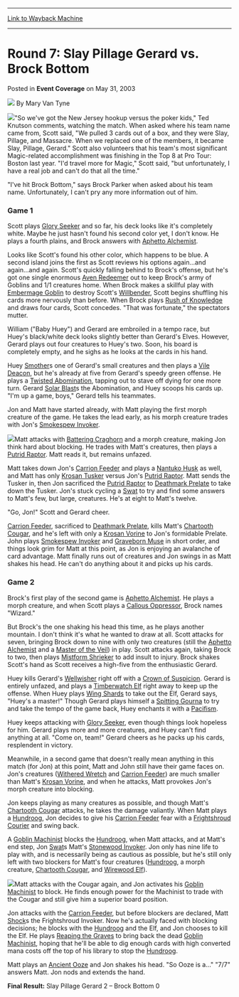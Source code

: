 
---
[Link to Wayback Machine](https://web.archive.org/web/20171030082010/https://magic.wizards.com/en/articles/archive/event-coverage/round-7-slay-pillage-gerard-vs-brock-bottom-2003-05-31)

[_metadata_:author]:- "Mary Van Tyne"
[_metadata_:description]:- "`So we've got the New Jersey hookup versus the poker kids,` Ted Knutson comments, watching the match. When asked where his team name came from, Scott said, `We pulled 3 cards out of a box, and they were Slay, Pillage, and Massacre."
[_metadata_:generator]:- "Drupal 7 (http://drupal.org)"
[_metadata_:node]:- "784266"
[_metadata_:publish_date]:- "2003-05-31"
[_metadata_:source]:- "div-main-content"
[_metadata_:title]:- "Round 7: Slay Pillage Gerard vs. Brock Bottom"
[_metadata_:wayback_capture_timestamp]:- "2017-10-30 08:20:10"
[_metadata_:wayback_raw_url]:- "https://web.archive.org/web/20171030082010id_/https://magic.wizards.com/en/articles/archive/event-coverage/round-7-slay-pillage-gerard-vs-brock-bottom-2003-05-31"
[_metadata_:wayback_url]:- "https://magic.wizards.com/en/articles/archive/event-coverage/round-7-slay-pillage-gerard-vs-brock-bottom-2003-05-31"
---


Round 7: Slay Pillage Gerard vs. Brock Bottom
=============================================



 Posted in **Event Coverage**
 on May 31, 2003 






![](https://media.magic.wizards.com/styles/auth_small/public/generic-avatar-150_509.png)
By Mary Van Tyne











![](https://media.magic.wizards.com/image_legacy_migration/sideboard/images/gppit03/a968.jpg)"So we've got the New Jersey hookup versus the poker kids," Ted Knutson comments, watching the match. When asked where his team name came from, Scott said, "We pulled 3 cards out of a box, and they were Slay, Pillage, and Massacre. When we replaced one of the members, it became Slay, Pillage, Gerard." Scott also volunteers that his team's most significant Magic-related accomplishment was finishing in the Top 8 at Pro Tour: Boston last year. "I'd travel more for Magic," Scott said, "but unfortunately, I have a real job and can't do that all the time."

"I've hit Brock Bottom," says Brock Parker when asked about his team name. Unfortunately, I can't pry any more information out of him.

### Game 1

Scott plays [Glory Seeker](http://gatherer.wizards.com/Pages/Card/Details.aspx?name=Glory+Seeker) and so far, his deck looks like it's completely white. Maybe he just hasn't found his second color yet, I don't know. He plays a fourth plains, and Brock answers with [Aphetto Alchemist](http://gatherer.wizards.com/Pages/Card/Details.aspx?name=Aphetto+Alchemist). 

Looks like Scott's found his other color, which happens to be blue. A second island joins the first as Scott reviews his options again...and again...and again. Scott's quickly falling behind to Brock's offense, but he's got one single enormous [Aven Redeemer](http://gatherer.wizards.com/Pages/Card/Details.aspx?name=Aven+Redeemer) out to keep Brock's army of Goblins and 1/1 creatures home. When Brock makes a skillful play with [Embermage Goblin](http://gatherer.wizards.com/Pages/Card/Details.aspx?name=Embermage+Goblin) to destroy Scott's [Willbender](http://gatherer.wizards.com/Pages/Card/Details.aspx?name=Willbender), Scott begins shuffling his cards more nervously than before. When Brock plays [Rush of Knowledge](http://gatherer.wizards.com/Pages/Card/Details.aspx?name=Rush+of+Knowledge) and draws four cards, Scott concedes. "That was fortunate," the spectators mutter.

William ("Baby Huey") and Gerard are embroiled in a tempo race, but Huey's black/white deck looks slightly better than Gerard's Elves. However, Gerard plays out four creatures to Huey's two. Soon, his board is completely empty, and he sighs as he looks at the cards in his hand.

Huey [Smother](http://gatherer.wizards.com/Pages/Card/Details.aspx?name=Smother)s one of Gerard's small creatures and then plays a [Vile Deacon](http://gatherer.wizards.com/Pages/Card/Details.aspx?name=Vile+Deacon), but he's already at five from Gerard's speedy green offense. He plays a [Twisted Abomination](http://gatherer.wizards.com/Pages/Card/Details.aspx?name=Twisted+Abomination), tapping out to stave off dying for one more turn. Gerard [Solar Blast](http://gatherer.wizards.com/Pages/Card/Details.aspx?name=Solar+Blast)s the Abomination, and Huey scoops his cards up. "I'm up a game, boys," Gerard tells his teammates.

Jon and Matt have started already, with Matt playing the first morph creature of the game. He takes the lead early, as his morph creature trades with Jon's [Smokespew Invoker](http://gatherer.wizards.com/Pages/Card/Details.aspx?name=Smokespew+Invoker).

![](https://media.magic.wizards.com/image_legacy_migration/sideboard/images/gppit03/a970.jpg)Matt attacks with [Battering Craghorn](http://gatherer.wizards.com/Pages/Card/Details.aspx?name=Battering+Craghorn) and a morph creature, making Jon think hard about blocking. He trades with Matt's creatures, then plays a [Putrid Raptor](http://gatherer.wizards.com/Pages/Card/Details.aspx?name=Putrid+Raptor). Matt reads it, but remains unfazed.

Matt takes down Jon's [Carrion Feeder](http://gatherer.wizards.com/Pages/Card/Details.aspx?name=Carrion+Feeder) and plays a [Nantuko Husk](http://gatherer.wizards.com/Pages/Card/Details.aspx?name=Nantuko+Husk) as well, and Matt has only [Krosan Tusker](http://gatherer.wizards.com/Pages/Card/Details.aspx?name=Krosan+Tusker) versus Jon's [Putrid Raptor](http://gatherer.wizards.com/Pages/Card/Details.aspx?name=Putrid+Raptor). Matt sends the Tusker in, then Jon sacrificed the [Putrid Raptor](http://gatherer.wizards.com/Pages/Card/Details.aspx?name=Putrid+Raptor) to [Deathmark Prelate](http://gatherer.wizards.com/Pages/Card/Details.aspx?name=Deathmark+Prelate) to take down the Tusker. Jon's stuck cycling a [Swat](http://gatherer.wizards.com/Pages/Card/Details.aspx?name=Swat) to try and find some answers to Matt's few, but large, creatures. He's at eight to Matt's twelve.

"Go, Jon!" Scott and Gerard cheer. 

[Carrion Feeder](http://gatherer.wizards.com/Pages/Card/Details.aspx?name=Carrion+Feeder), sacrificed to [Deathmark Prelate](http://gatherer.wizards.com/Pages/Card/Details.aspx?name=Deathmark+Prelate), kills Matt's [Chartooth Cougar](http://gatherer.wizards.com/Pages/Card/Details.aspx?name=Chartooth+Cougar), and he's left with only a [Krosan Vorine](http://gatherer.wizards.com/Pages/Card/Details.aspx?name=Krosan+Vorine) to Jon's formidable Prelate. John plays [Smokespew Invoker](http://gatherer.wizards.com/Pages/Card/Details.aspx?name=Smokespew+Invoker) and [Graveborn Muse](http://gatherer.wizards.com/Pages/Card/Details.aspx?name=Graveborn+Muse) in short order, and things look grim for Matt at this point, as Jon is enjoying an avalanche of card advantage. Matt finally runs out of creatures and Jon swings in as Matt shakes his head. He can't do anything about it and picks up his cards.

### Game 2

Brock's first play of the second game is [Aphetto Alchemist](http://gatherer.wizards.com/Pages/Card/Details.aspx?name=Aphetto+Alchemist). He plays a morph creature, and when Scott plays a [Callous Oppressor](http://gatherer.wizards.com/Pages/Card/Details.aspx?name=Callous+Oppressor), Brock names "Wizard."

But Brock's the one shaking his head this time, as he plays another mountain. I don't think it's what he wanted to draw at all. Scott attacks for seven, bringing Brock down to nine with only two creatures (still the [Aphetto Alchemist](http://gatherer.wizards.com/Pages/Card/Details.aspx?name=Aphetto+Alchemist) and a [Master of the Veil](http://gatherer.wizards.com/Pages/Card/Details.aspx?name=Master+of+the+Veil)) in play. Scott attacks again, taking Brock to two, then plays [Mistform Shrieker](http://gatherer.wizards.com/Pages/Card/Details.aspx?name=Mistform+Shrieker) to add insult to injury. Brock shakes Scott's hand as Scott receives a high-five from the enthusiastic Gerard.

Huey kills Gerard's [Wellwisher](http://gatherer.wizards.com/Pages/Card/Details.aspx?name=Wellwisher) right off with a [Crown of Suspicion](http://gatherer.wizards.com/Pages/Card/Details.aspx?name=Crown+of+Suspicion). Gerard is entirely unfazed, and plays a [Timberwatch Elf](http://gatherer.wizards.com/Pages/Card/Details.aspx?name=Timberwatch+Elf) right away to keep up the offense. When Huey plays [Wing Shards](http://gatherer.wizards.com/Pages/Card/Details.aspx?name=Wing+Shards) to take out the Elf, Gerard says, "Huey's a master!" Though Gerard plays himself a [Spitting Gourna](http://gatherer.wizards.com/Pages/Card/Details.aspx?name=Spitting+Gourna) to try and take the tempo of the game back, Huey enchants it with a [Pacifism](http://gatherer.wizards.com/Pages/Card/Details.aspx?name=Pacifism).

Huey keeps attacking with [Glory Seeker](http://gatherer.wizards.com/Pages/Card/Details.aspx?name=Glory+Seeker), even though things look hopeless for him. Gerard plays more and more creatures, and Huey can't find anything at all. "Come on, team!" Gerard cheers as he packs up his cards, resplendent in victory.

Meanwhile, in a second game that doesn't really mean anything in this match (for Jon) at this point, Matt and John still have their game faces on. Jon's creatures ([Withered Wretch](http://gatherer.wizards.com/Pages/Card/Details.aspx?name=Withered+Wretch) and [Carrion Feeder](http://gatherer.wizards.com/Pages/Card/Details.aspx?name=Carrion+Feeder)) are much smaller than Matt's [Krosan Vorine](http://gatherer.wizards.com/Pages/Card/Details.aspx?name=Krosan+Vorine), and when he attacks, Matt provokes Jon's morph creature into blocking. 

Jon keeps playing as many creatures as possible, and though Matt's [Chartooth Cougar](http://gatherer.wizards.com/Pages/Card/Details.aspx?name=Chartooth+Cougar) attacks, he takes the damage valiantly. When Matt plays a [Hundroog](http://gatherer.wizards.com/Pages/Card/Details.aspx?name=Hundroog), Jon decides to give his [Carrion Feeder](http://gatherer.wizards.com/Pages/Card/Details.aspx?name=Carrion+Feeder) fear with a [Frightshroud Courier](http://gatherer.wizards.com/Pages/Card/Details.aspx?name=Frightshroud+Courier) and swing back.

A [Goblin Machinist](http://gatherer.wizards.com/Pages/Card/Details.aspx?name=Goblin+Machinist) blocks the [Hundroog](http://gatherer.wizards.com/Pages/Card/Details.aspx?name=Hundroog), when Matt attacks, and at Matt's end step, Jon [Swat](http://gatherer.wizards.com/Pages/Card/Details.aspx?name=Swat)s Matt's [Stonewood Invoker](http://gatherer.wizards.com/Pages/Card/Details.aspx?name=Stonewood+Invoker). Jon only has nine life to play with, and is necessarily being as cautious as possible, but he's still only left with two blockers for Matt's four creatures ([Hundroog](http://gatherer.wizards.com/Pages/Card/Details.aspx?name=Hundroog), a morph creature, [Chartooth Cougar](http://gatherer.wizards.com/Pages/Card/Details.aspx?name=Chartooth+Cougar), and [Wirewood Elf](http://gatherer.wizards.com/Pages/Card/Details.aspx?name=Wirewood+Elf)). 

![](https://media.magic.wizards.com/image_legacy_migration/sideboard/images/gppit03/a969.jpg)Matt attacks with the Cougar again, and Jon activates his [Goblin Machinist](http://gatherer.wizards.com/Pages/Card/Details.aspx?name=Goblin+Machinist) to block. He finds enough power for the Machinist to trade with the Cougar and still give him a superior board position. 

Jon attacks with the [Carrion Feeder](http://gatherer.wizards.com/Pages/Card/Details.aspx?name=Carrion+Feeder), but before blockers are declared, Matt [Shock](http://gatherer.wizards.com/Pages/Card/Details.aspx?name=Shock)s the Frightshroud Invoker. Now he's actually faced with blocking decisions; he blocks with the [Hundroog](http://gatherer.wizards.com/Pages/Card/Details.aspx?name=Hundroog) and the Elf, and Jon chooses to kill the Elf. He plays [Reaping the Graves](http://gatherer.wizards.com/Pages/Card/Details.aspx?name=Reaping+the+Graves) to bring back the dead [Goblin Machinist](http://gatherer.wizards.com/Pages/Card/Details.aspx?name=Goblin+Machinist), hoping that he'll be able to dig enough cards with high converted mana costs off the top of his library to stop the [Hundroog](http://gatherer.wizards.com/Pages/Card/Details.aspx?name=Hundroog).

Matt plays an [Ancient Ooze](http://gatherer.wizards.com/Pages/Card/Details.aspx?name=Ancient+Ooze) and Jon shakes his head. "So Ooze is a..." "7/7" answers Matt. Jon nods and extends the hand.

**Final Result:** Slay Pillage Gerard 2 – Brock Bottom 0







